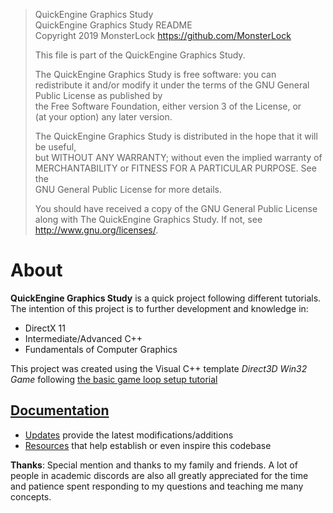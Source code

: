 >	QuickEngine Graphics Study                                                             
>	QuickEngine Graphics Study README													   
>	Copyright 2019 MonsterLock <https://github.com/MonsterLock>							   
>	                                                                                       
>	This file is part of the QuickEngine Graphics Study.								   
>	                                                                                       
>	The QuickEngine Graphics Study is free software: you can redistribute it and/or modify 
>	it under the terms of the GNU General Public License as published by				   
>	the Free Software Foundation, either version 3 of the License, or					   
>	(at your option) any later version.													   
>	                                                                                       
>	The QuickEngine Graphics Study is distributed in the hope that it will be useful,	   
>	but WITHOUT ANY WARRANTY; without even the implied warranty of						   
>	MERCHANTABILITY or FITNESS FOR A PARTICULAR PURPOSE.  See the						   
>	GNU General Public License for more details.										   
>	                                                                                       
>	You should have received a copy of the GNU General Public License					   
>	along with The QuickEngine Graphics Study.  If not, see <http://www.gnu.org/licenses/>.

# About

**QuickEngine Graphics Study** is a quick project following different tutorials. The intention of this project is to further development and knowledge in:
- DirectX 11
- Intermediate/Advanced C++
- Fundamentals of Computer Graphics

This project was created using the Visual C++ template *Direct3D Win32 Game* following [the basic game loop setup tutorial](https://github.com/Microsoft/DirectXTK/wiki/The-basic-game-loop)

## [Documentation](DOCUMENTATION)
- [Updates](DOCUMENTATION/UPDATES.md) provide the latest modifications/additions
- [Resources](DOCUMENTATION/RESOURCES.md) that help establish or even inspire this codebase


**Thanks**: Special mention and thanks to my family and friends. A lot of people in academic discords are also all greatly appreciated for the time and patience spent responding to my questions and teaching me many concepts.
